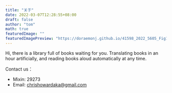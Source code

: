 ```yaml
---
title: "关于"
date: 2022-03-07T12:28:55+08:00
draft: false
author: "tom"
math: true
featuredImage: ""
featuredImagePreview: "https://doraemonj.github.io/41598_2022_5605_Fig1_HTML.webp"
---
```


Hi, there is a library full of books waiting for you. Translating books in an hour artificially, and reading books aloud automatically at any time.

Contact us：

- Mixin: 29273
- Email: chrishowardaka@gmail.com

